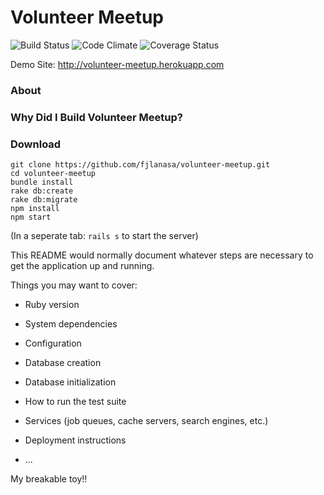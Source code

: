 # Volunteer Meetup
![Build Status](https://codeship.com/projects/89e15750-75d7-0134-cb26-02a0cff8dcbf/status?branch=master)
![Code Climate](https://codeclimate.com/github/fjlanasa/volunteer-meetup.png)
![Coverage Status](https://coveralls.io/repos/fjlanasa/volunteer-meetup/badge.png)

Demo Site: http://volunteer-meetup.herokuapp.com

### About

### Why Did I Build Volunteer Meetup?

### Download
```
git clone https://github.com/fjlanasa/volunteer-meetup.git
cd volunteer-meetup
bundle install
rake db:create
rake db:migrate
npm install
npm start
```
(In a seperate tab: `rails s` to start the server)



This README would normally document whatever steps are necessary to get the
application up and running.

Things you may want to cover:

* Ruby version

* System dependencies

* Configuration

* Database creation

* Database initialization

* How to run the test suite

* Services (job queues, cache servers, search engines, etc.)

* Deployment instructions

* ...

My breakable toy!!
